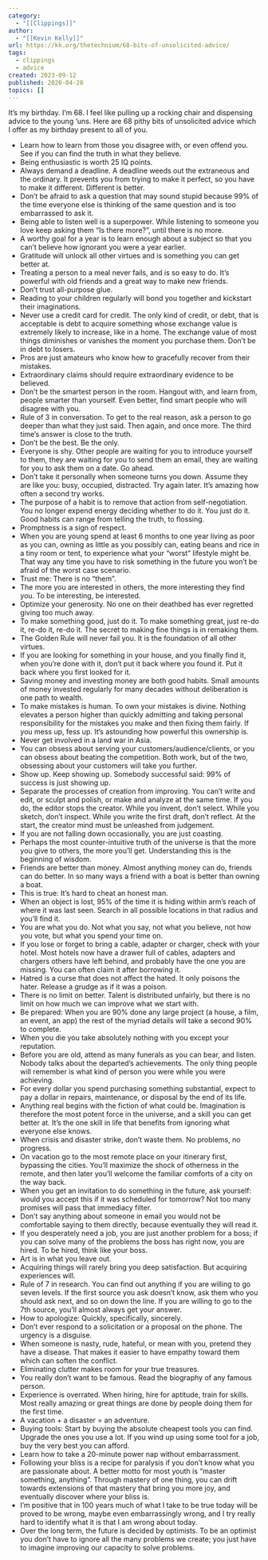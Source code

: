 ```yaml
---
category:
  - "[[Clippings]]"
author:
  - "[[Kevin Kelly]]"
url: https://kk.org/thetechnium/68-bits-of-unsolicited-advice/
tags:
  - clippings
  - advice
created: 2023-09-12
published: 2020-04-28
topics: []
---
```

It’s my birthday. I’m 68. I feel like pulling up a rocking chair and dispensing advice to the young ‘uns. Here are 68 pithy bits of unsolicited advice which I offer as my birthday present to all of you.

- Learn how to learn from those you disagree with, or even offend you. See if you can find the truth in what they believe.
- Being enthusiastic is worth 25 IQ points.
- Always demand a deadline. A deadline weeds out the extraneous and the ordinary. It prevents you from trying to make it perfect, so you have to make it different. Different is better.
- Don’t be afraid to ask a question that may sound stupid because 99% of the time everyone else is thinking of the same question and is too embarrassed to ask it.
- Being able to listen well is a superpower. While listening to someone you love keep asking them “Is there more?”, until there is no more.
- A worthy goal for a year is to learn enough about a subject so that you can’t believe how ignorant you were a year earlier.
- Gratitude will unlock all other virtues and is something you can get better at.
- Treating a person to a meal never fails, and is so easy to do. It’s powerful with old friends and a great way to make new friends.
- Don’t trust all-purpose glue.
- Reading to your children regularly will bond you together and kickstart their imaginations.
- Never use a credit card for credit. The only kind of credit, or debt, that is acceptable is debt to acquire something whose exchange value is extremely likely to increase, like in a home. The exchange value of most things diminishes or vanishes the moment you purchase them. Don’t be in debt to losers.
- Pros are just amateurs who know how to gracefully recover from their mistakes.
- Extraordinary claims should require extraordinary evidence to be believed.
- Don’t be the smartest person in the room. Hangout with, and learn from, people smarter than yourself. Even better, find smart people who will disagree with you.
- Rule of 3 in conversation. To get to the real reason, ask a person to go deeper than what they just said. Then again, and once more. The third time’s answer is close to the truth.
- Don’t be the best. Be the only.
- Everyone is shy. Other people are waiting for you to introduce yourself to them, they are waiting for you to send them an email, they are waiting for you to ask them on a date. Go ahead.
- Don’t take it personally when someone turns you down. Assume they are like you: busy, occupied, distracted. Try again later. It’s amazing how often a second try works.
- The purpose of a habit is to remove that action from self-negotiation. You no longer expend energy deciding whether to do it. You just do it. Good habits can range from telling the truth, to flossing.
- Promptness is a sign of respect.
- When you are young spend at least 6 months to one year living as poor as you can, owning as little as you possibly can, eating beans and rice in a tiny room or tent, to experience what your “worst” lifestyle might be. That way any time you have to risk something in the future you won’t be afraid of the worst case scenario.
- Trust me: There is no “them”.
- The more you are interested in others, the more interesting they find you. To be interesting, be interested.
- Optimize your generosity. No one on their deathbed has ever regretted giving too much away.
- To make something good, just do it. To make something great, just re-do it, re-do it, re-do it. The secret to making fine things is in remaking them.
- The Golden Rule will never fail you. It is the foundation of all other virtues.
- If you are looking for something in your house, and you finally find it, when you’re done with it, don’t put it back where you found it. Put it back where you first looked for it.
- Saving money and investing money are both good habits. Small amounts of money invested regularly for many decades without deliberation is one path to wealth.
- To make mistakes is human. To own your mistakes is divine. Nothing elevates a person higher than quickly admitting and taking personal responsibility for the mistakes you make and then fixing them fairly. If you mess up, fess up. It’s astounding how powerful this ownership is.
- Never get involved in a land war in Asia.
- You can obsess about serving your customers/audience/clients, or you can obsess about beating the competition. Both work, but of the two, obsessing about your customers will take you further.
- Show up. Keep showing up. Somebody successful said: 99% of success is just showing up.
- Separate the processes of creation from improving. You can’t write and edit, or sculpt and polish, or make and analyze at the same time. If you do, the editor stops the creator. While you invent, don’t select. While you sketch, don’t inspect. While you write the first draft, don’t reflect. At the start, the creator mind must be unleashed from judgement.
- If you are not falling down occasionally, you are just coasting.
- Perhaps the most counter-intuitive truth of the universe is that the more you give to others, the more you’ll get. Understanding this is the beginning of wisdom.
- Friends are better than money. Almost anything money can do, friends can do better. In so many ways a friend with a boat is better than owning a boat.
- This is true: It’s hard to cheat an honest man.
- When an object is lost, 95% of the time it is hiding within arm’s reach of where it was last seen. Search in all possible locations in that radius and you’ll find it.
- You are what you do. Not what you say, not what you believe, not how you vote, but what you spend your time on.
- If you lose or forget to bring a cable, adapter or charger, check with your hotel. Most hotels now have a drawer full of cables, adapters and chargers others have left behind, and probably have the one you are missing. You can often claim it after borrowing it.
- Hatred is a curse that does not affect the hated. It only poisons the hater. Release a grudge as if it was a poison.
- There is no limit on better. Talent is distributed unfairly, but there is no limit on how much we can improve what we start with.
- Be prepared: When you are 90% done any large project (a house, a film, an event, an app) the rest of the myriad details will take a second 90% to complete.
- When you die you take absolutely nothing with you except your reputation.
- Before you are old, attend as many funerals as you can bear, and listen. Nobody talks about the departed’s achievements. The only thing people will remember is what kind of person you were while you were achieving.
- For every dollar you spend purchasing something substantial, expect to pay a dollar in repairs, maintenance, or disposal by the end of its life.
- Anything real begins with the fiction of what could be. Imagination is therefore the most potent force in the universe, and a skill you can get better at. It’s the one skill in life that benefits from ignoring what everyone else knows.
- When crisis and disaster strike, don’t waste them. No problems, no progress.
- On vacation go to the most remote place on your itinerary first, bypassing the cities. You’ll maximize the shock of otherness in the remote, and then later you’ll welcome the familiar comforts of a city on the way back.
- When you get an invitation to do something in the future, ask yourself: would you accept this if it was scheduled for tomorrow? Not too many promises will pass that immediacy filter.
- Don’t say anything about someone in email you would not be comfortable saying to them directly, because eventually they will read it.
- If you desperately need a job, you are just another problem for a boss; if you can solve many of the problems the boss has right now, you are hired. To be hired, think like your boss.
- Art is in what you leave out.
- Acquiring things will rarely bring you deep satisfaction. But acquiring experiences will.
- Rule of 7 in research. You can find out anything if you are willing to go seven levels. If the first source you ask doesn’t know, ask them who you should ask next, and so on down the line. If you are willing to go to the 7th source, you’ll almost always get your answer.
- How to apologize: Quickly, specifically, sincerely.
- Don’t ever respond to a solicitation or a proposal on the phone. The urgency is a disguise.
- When someone is nasty, rude, hateful, or mean with you, pretend they have a disease. That makes it easier to have empathy toward them which can soften the conflict.
- Eliminating clutter makes room for your true treasures.
- You really don’t want to be famous. Read the biography of any famous person.
- Experience is overrated. When hiring, hire for aptitude, train for skills. Most really amazing or great things are done by people doing them for the first time.
- A vacation + a disaster = an adventure.
- Buying tools: Start by buying the absolute cheapest tools you can find. Upgrade the ones you use a lot. If you wind up using some tool for a job, buy the very best you can afford.
- Learn how to take a 20-minute power nap without embarrassment.
- Following your bliss is a recipe for paralysis if you don’t know what you are passionate about. A better motto for most youth is “master something, anything”. Through mastery of one thing, you can drift towards extensions of that mastery that bring you more joy, and eventually discover where your bliss is.
- I’m positive that in 100 years much of what I take to be true today will be proved to be wrong, maybe even embarrassingly wrong, and I try really hard to identify what it is that I am wrong about today.
- Over the long term, the future is decided by optimists. To be an optimist you don’t have to ignore all the many problems we create; you just have to imagine improving our capacity to solve problems.